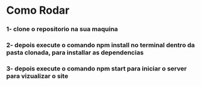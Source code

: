 <h1>Como Rodar</h1>

<h3>1- clone o repositorio na sua maquina</h3>
<h3>2- depois execute o comando npm install no terminal dentro da pasta clonada, para installar as dependencias</h3>
<h3>3- depois execute o comando npm start para iniciar o server para vizualizar o site</h3>
